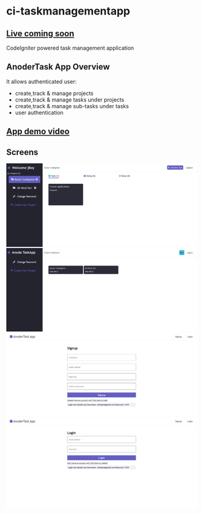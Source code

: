 # ci-taskmanagementapp 
## [Live coming soon](#)
CodeIgniter powered task management application

## AnoderTask App Overview
It allows authenticated user:
- create,track & manage projects
- create,track & manage tasks under projects
- create,track & manage sub-tasks under tasks
- user authentication

## [App demo video](https://user-images.githubusercontent.com/67139158/187041747-d1a912eb-12b5-406a-9177-6ad7279e06d7.webm)


## Screens
![This is an image](public/assets/screens/img1.png)
![This is an image](public/assets/screens/img2.png)
![This is an image](public/assets/screens/img3.png)
![This is an image](public/assets/screens/img4.png)
